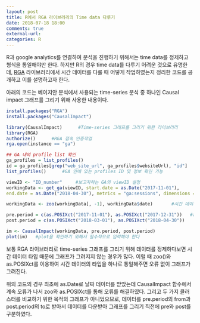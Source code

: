 ```yaml
---
layout: post
title: R에서 RGA 라이브러리의 Time data 다루기
date: 2018-07-18 18:00
comments: true
external-url:
categories: R
---
```


R과 google analytics를 연결하여 분석을 진행하기 위해서는 time data를 정제하고 형식을 통일해야만 한다. 하지만 R의 경우 time data를 다루기 어려운 것으로 유명한데, [RGA](https://cran.r-project.org/web/packages/RGA/README.html) 라이브러리에서 시간 데이터를 다룰 때 어떻게 작업하였는지 정리한 코드를 공개하고 이를 설명하고자 한다. 

아래의 코드는 베이지안 분석에서 사용되는 time-series 분석 중 하나인 Causal impact 그래프를 그리기 위해 사용한 내용이다. 

```R
install.packages("RGA")
install.packages("CausalImpact")

library(CausalImpact)      #Time-series 그래프를 그리기 위한 라이브러리 
library(RGA)
authorize()      #RGA 접속 인증작업 
rga.open(instance == "ga")

## GA 내의 profile list 확인
ga_profiles = list_profiles()
id = ga_profiles[grep("web_site_url", ga_profiles$websiteUrl), "id"]
list_profiles()      #GA 안에 있는 profiles ID 및 정보 확인 가능 

viewID <- "ID_number"     #보고자하는 GA의 viewID 설정 
workingData <- get_ga(viewID, start.date = as.Date("2017-11-01"), 
end.date = as.Date("2018-04-30"), metrics = "ga:sessions", dimensions = "ga:date") 

workingData <- zoo(workingData[, -1], workingData$date)       #시간 데이터 변환 

pre.period = c(as.POSIXct("2017-11-01"), as.POSIXct("2017-12-31"))   #as.Date to as.POSIXct
post.period = c(as.POSIXct("2018-03-01"), as.POSIXct("2018-04-30"))

im <- CausalImpact(workingData, pre.period, post.period)
plot(im)   #plot을 확인하기 위해서 필수적으로 입력해야 한다 

```

보통 RGA 라이브러리로 time-series 그래프를 그리기 위해 데이터를 정제하다보면 시간 데이터 타입 때문에 그래프가 그려지지 않는 경우가 많다.
이럴 때 zoo()와 as.POSIXct를 이용하여 시간 데이터의 타입을 하나로 통일해주면 오류 없이 그래프가 그려진다.

위의 코드의 경우 최초에 as.Date로 날짜 데이터를 받았는데 CausalImpact 함수에서 계속 오류가 나서 zoo와 as.POSIXct를 통해 오류를 해결하였다.
그리고 두 가지 클러스터를 비교하기 위한 목적의 그래프가 아니었으므로, 데이터를 pre.period의 from과 post.period의 to로 받아서 데이터를 다운받아 그래프를 그리기 직전에 pre와 post를 구분하였다. 
